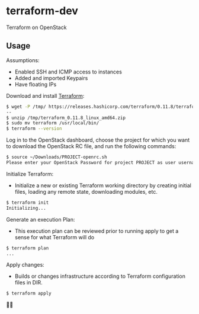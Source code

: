 # terraform-dev

Terraform on OpenStack

## Usage

Assumptions:

- Enabled SSH and ICMP access to instances
- Added and imported Keypairs
- Have floating IPs

Download and install [Terraform](https://www.terraform.io/downloads.html):

```sh
$ wget -P /tmp/ https://releases.hashicorp.com/terraform/0.11.8/terraform_0.11.8_linux_amd64.zip
--
$ unzip /tmp/terraform_0.11.8_linux_amd64.zip
$ sudo mv terraform /usr/local/bin/
$ terraform --version
```

Log in to the OpenStack dashboard, choose the project for which you want to download the OpenStack RC file, and run the following commands:

```sh
$ source ~/Downloads/PROJECT-openrc.sh
Please enter your OpenStack Password for project PROJECT as user username:
```

Initialize Terraform:

- Initialize a new or existing Terraform working directory by creating
  initial files, loading any remote state, downloading modules, etc.

```sh
$ terraform init
Initializing...
```

Generate an execution Plan:

- This execution plan can be reviewed prior to running apply to get a sense for what Terraform will do

```sh
$ terraform plan
...
```

Apply changes:

- Builds or changes infrastructure according to Terraform configuration files in DIR.

```sh
$ terraform apply
```

:rocket::boom:
